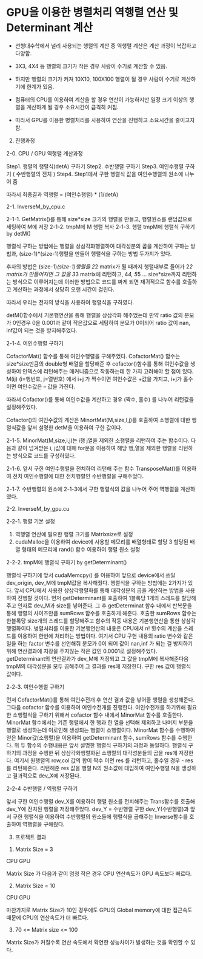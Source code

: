 # GPU을 이용한 병렬처리 역행렬 연산 및 Determinant 계산


-	선형대수학에서 널리 사용되는 행렬의 계산 중 역행렬 계산은 계산 과정이 복잡하고 다양함.

-	3X3, 4X4 등 행렬의 크기가 작은 경우 사람이 수기로 계산할 수 있음.

-	하지만 행렬의 크기가 커져 10X10, 100X100 행렬이 될 경우 사람이 수기로 계산하기에 한계가 있음.

-	컴퓨터의 CPU를 이용하여 계산을 할 경우 연산이 가능하지만 일정 크기 이상의 행렬을 계산하게 될 경우 소요시간이 급격히 커짐.

-	따라서 GPU를 이용한 병렬처리를 사용하여 연산을 진행하고 소요시간을 줄이고자 함.



2. 진행과정

2-0.  CPU / GPU 역행렬 계산과정

Step1. 행렬의 행렬식(detA) 구하기
Step2. 수반행렬 구하기
Step3. 여인수행렬 구하기 ( 수반행렬의 전치 )
Step4. Step1에서 구한 행렬식 값을 여인수행렬의 원소에 나누어 줌

따라서 최종결과 역행렬 = (여인수행렬) * (1/detA)

2-1. InverseM_by_cpu.c

  
	
2-1-1. GetMatrix()를 통해 size*size 크기의 행렬을 만들고, 행렬원소를 랜덤값으로 세팅하여 M에 저장 
2-1-2. tmpM에 M 행렬 복사
2-1-3. 행렬 tmpM에 행렬식 구하기 by detM()

	
행렬식 구하는 방법에는 행렬을 상삼각화행렬하여 대각성분의 곱을 계산하여 구하는 방법과, (size-1)*(size-1)행렬을 만들어 행렬식을 구하는 방법 두가지가 있다.

후자의 방법은 (size-1)*(size-1)행렬을 2*2 matrix가 될 때까지 행렬내부로 들어가 2*2 matrix가 만들어지면 그 값을 3*3 matrix에 리턴하고, 4*4, 5*5 … size*size까지 리턴하는  방식으로 이루어지는데 이러한 방법으로 코드를 짜게 되면 재귀적으로 함수를 호출하고 계산하는 과정에서 상당히 오랜 시간이 걸린다.

따라서 우리는 전자의 방식을 사용하여 행렬식을 구하였다.

detM()함수에서 기본행연산을 통해 행렬을 상삼각화 해주었는데 만약 ratio 값의 분모가 0인경우 0을 0.001과 같이 작은값으로 세팅하여 분모가 0이되어 ratio 값이 nan, inf값이 되는 것을 방지해주었다.


 	 
	

2-1-4. 여인수행렬 구하기


CofactorMat() 함수를 통해 여인수행렬을 구해주었다. CofactorMat() 함수는 size*size만큼의 double형 배열을 할당해준 후 cofactor()함수를 통해 여인수값을 생성하여 인덱스에 리턴해주는 매커니즘으로 작동하는데 한 가지 고려해야 할 점이 있다. M(ij) (i=행번호, j=열번호) 에서 i+j 가 짝수이면 여인수값은 +값을 가지고, i+j가 홀수이면 여인수값은 – 값을 가진다.

따라서 Cofactor()를 통해 여인수값을 계산하고 경우 (짝수, 홀수) 를 나누어 리턴값을 설정해주었다.

Cofactor()의 여인수값의 계산은 MinortMat(M,size,I,j)를 호출하여 소행렬에 대한 행렬식값을 앞서 설명한 detM을 이용하여 구한 값이다.

 


2-1-5. MinorMat(M,size,i,j)는 i행 j열을 제외한 소행렬을 리턴하여 주는 함수이다. 다음과 같이 넘겨받은 i, j값에 대해 for문을 이용하여 해당 행,열을 제외한 행렬을 리턴하는 방식으로 코드를 구성하였다.


 

2-1-6. 앞서 구한 여인수행렬을 전치하여 리턴해 주는 함수 TransposeMat()를 이용하여 전치 여인수행렬에 대한 전치행렬인 수반행렬을 구해주었다.

2-1-7. 수반행렬의 원소에 2-1-3에서 구한 행렬식의 값을 나누어 주어 역행렬을 계산하였다.




	
2-2. InverseM_by_gpu.cu
	
 

2-2-1. 행렬 기본 설정

1) 역행렬 연산에 필요한 행렬 크기를 Matrixsize로 설정
2)  cudaMalloc을 이용하여 device에 사용할 메모리를 배열형태로 할당
3  할당된 배열 형태의 메모리에 rand() 함수 이용하여 행렬 원소 설정

 
2-2-2. tmpM에 행렬식 구하기 by getDeterminant()

행렬식 구하기에 앞서 cudaMemcpy() 를 이용하여 앞으로 device에서 쓰일 dev_origin, dev_M에 tmpM값을 복사해줬다.
행렬식을 구하는 방법에는 2가지가 있다. 앞서 CPU에서 사용한 상삼각행렬화를 통해 대각성분의 곱을 계산하는 방법을 사용하여 진행할 것이다.
먼저 getDeterminant를 호출하여 1블록당 1개의 스레드를 할당해주고 인자로 dev_M과 size를 넣어준다.
그 후 getDeterminat 함수 내에서 반복문을 통해 행렬의 사이즈만큼 sumRows 함수를 호출하게 해준다.
호출한 sumRows 함수는 한블록당 size개의 스레드를 할당해주고 함수의 작동 내용은 기본행연산을 통한 상삼각행렬화이다.
병렬처리를 이용한 기본행연산의 내용은 CPU에서 n! 횟수의 계산을 스레드를 이용하여 한번에 처리하는 방법이다.
여기서 CPU 구현 내용의 ratio 변수와 같은 일을 하는 factor 변수를 선언해줘 분모가 0이 되어 값이 nan,inf 가 되는 걸 방지하기 위해 연산결과에 지장을 주지않는 작은 값인 0.0001로 설정해주었다.
getDeterminant의 연산결과가 dev_M에 저장되고 그 값을 tmpM에 복사해준다음 tmpM의 대각성분을 모두 곱해주어 그 결과를 res에 저장한다. 구한 res 값이 행렬식 값이다.
 
 

2-2-3. 여인수행렬 구하기

먼저 CofactorMat()를 통해 여인수전개 후 연산 결과 값을 넣어줄 행렬을 생성해준다.
그다음 cofactor 함수를 이용하여 여인수전개를 진행한다. 여인수전개를 하기위해 필요한 소행렬식을 구하기 위해서
cofactor 함수 내에서 MinorMat 함수를 호출한다.
MinorMat 함수에서는 기존 행렬에서 한 행과 한 열을 선택해 제외하고 나머지 부분을 행렬로 생성하는데 이로인해 생성되는 행렬이 소행렬이다.
MinorMat 함수를 수행하여 얻은 Minor값(소행렬)을 이용하여 getDeterminant 함수, sumRows 함수를 수행한다.
위 두 함수의 수행내용은 앞서 설명한 행렬식 구하기의 과정과 동일하다.
행렬식 구하기의 과정을 수행한 뒤 상삼각화행렬화된 소행렬의 대각성분들의 곱을 res에 저장한다.
여기서 원행렬의 row,col 값의 합이 짝수 이면 res 를 리턴하고, 홀수일 경우 - res를 리턴해준다.
리턴해준 res 값을 행렬 N의 원소값에 대입하여 여인수행렬 N을 생성하고 결과적으로 dev_X에 저장된다.


 
2-2-4 수반행렬 / 역행렬 구하기

앞서 구한 여인수행렬 dev_X를 이용하여 행렬 원소를 전치해주는 Trans함수를 호출해 dev_Y에  전치된 행렬을 저장해주었다.
dev_Y = 수반행렬
구한 dev_Y(수반행렬)과 앞서 구한 행렬식을 이용하여 수반행렬의 원소들에 행렬식을 곱해주는 Inverse함수를 호출하여 역행렬을 구해줬다.




3. 프로젝트 결과

1)	Matrix Size = 3		

CPU	GPU
 	 

Matrix Size 가 다음과 같이 엄청 작은 경우 CPU 연산속도가 GPU 속도보다 빠르다.



2)	Matrix Size = 10


CPU	GPU
 	 
마찬가지로 Matrix Size가 10인 경우에도 GPU의 Global memory에 대한 접근속도 때문에 CPU의 연산속도가 더 빠르다.



3)	70 <= Matrix size <= 100


Matrix Size가 커질수록 연산 속도에서 확연한 성능차이가 발생하는 것을 확인할 수 있다.

